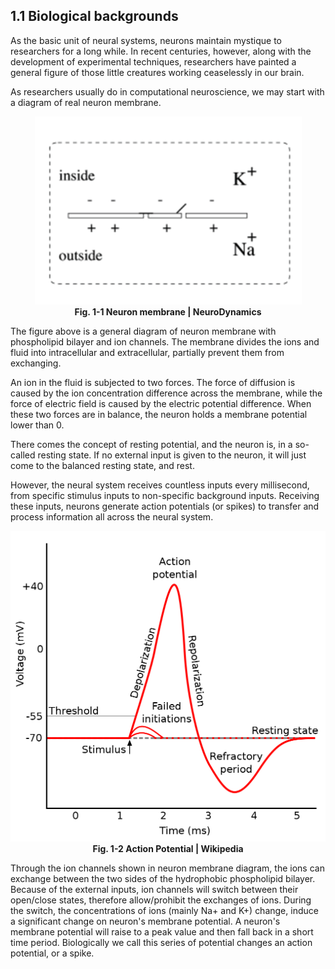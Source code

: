 ## 1.1 Biological backgrounds

As the basic unit of neural systems, neurons maintain mystique to researchers for a long while. In recent centuries, however, along with the development of experimental techniques, researchers have painted a general figure of those little creatures working ceaselessly in our brain.

As researchers usually do in computational neuroscience, we may start with a diagram of real neuron membrane.

<center><img src="../../figs/neurons/1-1.png">	</center>

<center><b> Fig. 1-1 Neuron membrane | NeuroDynamics </b></center>

The figure above is a general diagram of neuron membrane with phospholipid bilayer and ion channels. The membrane divides the ions and fluid into intracellular and extracellular, partially prevent them from exchanging. 

An ion in the fluid is subjected to two forces. The force of diffusion is caused by the ion concentration difference across the membrane, while the force of electric field is caused by the electric potential difference. When these two forces are in balance, the neuron  holds a membrane potential lower than 0.

There comes the concept of resting potential, and the neuron is, in a so-called resting state. If no external input is given to the neuron, it will just come to the balanced resting state, and rest.

However, the neural system receives countless inputs every millisecond, from specific stimulus inputs to non-specific background inputs. Receiving these inputs, neurons generate action potentials (or spikes) to transfer and process information all across the neural system.

<center><img src="../../figs/neurons/action_potential.png">	</center>

<center><b> Fig. 1-2 Action Potential | Wikipedia </b></center>

Through the ion channels shown in neuron membrane diagram, the ions can exchange between the two sides of the hydrophobic phospholipid bilayer. Because of the external inputs, ion channels will switch between their open/close states, therefore allow/prohibit the exchanges of ions. During the switch, the concentrations of ions (mainly Na+ and K+) change, induce a significant change on neuron's membrane potential. A neuron's membrane potential will raise to a peak value and then fall back in a short time period. Biologically we call this series of potential changes an action potential, or a spike.